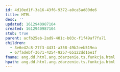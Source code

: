 ```yaml
---
id: 4d10ed1f-3a16-43f6-9372-a0ca5ad80de6
title: HTML
desc: ''
updated: 1612940987104
created: 1612940987104
stub: true
parent: acfb25eb-2ad9-401c-b03c-f1f49af7fa71
children:
  - 3e6e42c8-27f3-4431-a358-49b2eeb519ea
  - 67fadebf-3671-4254-9257-65122dd16e1f
fname: ang.dd.html.ang.zdarzenie.ts.funkcja.html
hpath: ang.dd.html.ang.zdarzenie.ts.funkcja.html
---
```



